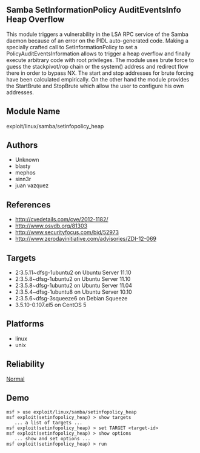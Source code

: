 ## Samba SetInformationPolicy AuditEventsInfo Heap Overflow

This module triggers a vulnerability in the LSA RPC service 
of the Samba daemon because of an error on the PIDL 
auto-generated code. Making a specially crafted call to 
SetInformationPolicy to set a PolicyAuditEventsInformation 
allows to trigger a heap overflow and finally execute 
arbitrary code with root privileges. The module uses brute 
force to guess the stackpivot/rop chain or the system() 
address and redirect flow there in order to bypass NX. The 
start and stop addresses for brute forcing have been 
calculated empirically. On the other hand the module 
provides the StartBrute and StopBrute which allow the user 
to configure his own addresses.


## Module Name
exploit/linux/samba/setinfopolicy_heap

## Authors
* Unknown
* blasty
* mephos
* sinn3r
* juan vazquez


## References
* http://cvedetails.com/cve/2012-1182/
* http://www.osvdb.org/81303
* http://www.securityfocus.com/bid/52973
* http://www.zerodayinitiative.com/advisories/ZDI-12-069



## Targets
* 2:3.5.11~dfsg-1ubuntu2 on Ubuntu Server 11.10
* 2:3.5.8~dfsg-1ubuntu2 on Ubuntu Server 11.10
* 2:3.5.8~dfsg-1ubuntu2 on Ubuntu Server 11.04
* 2:3.5.4~dfsg-1ubuntu8 on Ubuntu Server 10.10
* 2:3.5.6~dfsg-3squeeze6 on Debian Squeeze
* 3.5.10-0.107.el5 on CentOS 5


## Platforms
* linux
* unix

## Reliability
[Normal](https://github.com/rapid7/metasploit-framework/wiki/Exploit-Ranking)

## Demo

```
msf > use exploit/linux/samba/setinfopolicy_heap
msf exploit(setinfopolicy_heap) > show targets
   ... a list of targets ...
msf exploit(setinfopolicy_heap) > set TARGET <target-id>
msf exploit(setinfopolicy_heap) > show options
   ... show and set options ...
msf exploit(setinfopolicy_heap) > run
```
    
    